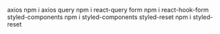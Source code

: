 axios
npm i axios
query
npm i react-query
form
npm i react-hook-form
styled-components
npm i styled-components
styled-reset
npm i styled-reset